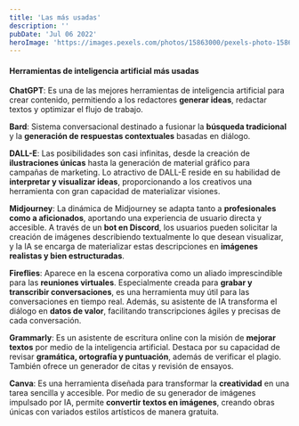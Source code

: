 ```yaml
---
title: 'Las más usadas'
description: ''
pubDate: 'Jul 06 2022'
heroImage: 'https://images.pexels.com/photos/15863000/pexels-photo-15863000/free-photo-of-internet-tecnologia-ordenador-logo.jpeg?auto=compress&cs=tinysrgb&w=1260&h=750&dpr=1'
---
```


#### Herramientas de inteligencia artificial más usadas

**ChatGPT**: Es una de las mejores herramientas de inteligencia artificial para crear contenido, permitiendo a los redactores **generar ideas**, redactar textos y optimizar el flujo de trabajo.

**Bard**: Sistema conversacional destinado a fusionar la **búsqueda tradicional** y la **generación de respuestas contextuales** basadas en diálogo.

**DALL-E**: Las posibilidades son casi infinitas, desde la creación de **ilustraciones únicas** hasta la generación de material gráfico para campañas de marketing. Lo atractivo de DALL-E reside en su habilidad de **interpretar y visualizar ideas**, proporcionando a los creativos una herramienta con gran capacidad de materializar visiones.

**Midjourney**: La dinámica de Midjourney se adapta tanto a **profesionales como a aficionados**, aportando una experiencia de usuario directa y accesible. A través de un **bot en Discord**, los usuarios pueden solicitar la creación de imágenes describiendo textualmente lo que desean visualizar, y la IA se encarga de materializar estas descripciones en **imágenes realistas y bien estructuradas**.

**Fireflies**: Aparece en la escena corporativa como un aliado imprescindible para las **reuniones virtuales**. Especialmente creada para **grabar y transcribir conversaciones**, es una herramienta muy útil para las conversaciones en tiempo real. Además, su asistente de IA transforma el diálogo en **datos de valor**, facilitando transcripciones ágiles y precisas de cada conversación.

**Grammarly**: Es un asistente de escritura online con la misión de **mejorar textos** por medio de la inteligencia artificial. Destaca por su capacidad de revisar **gramática, ortografía y puntuación**, además de verificar el plagio. También ofrece un generador de citas y revisión de ensayos.

**Canva**: Es una herramienta diseñada para transformar la **creatividad** en una tarea sencilla y accesible. Por medio de su generador de imágenes impulsado por IA, permite **convertir textos en imágenes**, creando obras únicas con variados estilos artísticos de manera gratuita.



